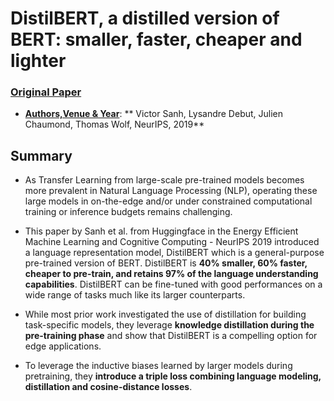﻿# DistilBERT, a distilled version of BERT: smaller, faster, cheaper and lighter

 
### [Original Paper](https://arxiv.org/pdf/1910.01108v4.pdf)

- <ins>**Authors,Venue & Year**</ins>: ** Victor Sanh, Lysandre Debut, Julien Chaumond, Thomas Wolf, NeurIPS, 2019**

## Summary

- As Transfer Learning from large-scale pre-trained models becomes more prevalent in Natural Language Processing (NLP), operating these large models in on-the-edge and/or under constrained computational training or inference budgets remains challenging.

- This paper by Sanh et al. from Huggingface in the Energy Efficient Machine Learning and Cognitive Computing - NeurIPS 2019 introduced a language representation model, DistilBERT which is a general-purpose pre-trained version of BERT. DistilBERT is **40% smaller, 60% faster, cheaper to pre-train, and retains 97% of the language understanding capabilities**. DistilBERT can be fine-tuned with good performances on a wide range of tasks much like its larger counterparts.

- While most prior work investigated the use of distillation for building task-specific models, they leverage **knowledge distillation during the pre-training phase** and show that DistilBERT is a compelling option for edge applications.

- To leverage the inductive biases learned by larger models during pretraining, they **introduce a triple loss combining language modeling, distillation and cosine-distance losses**.




